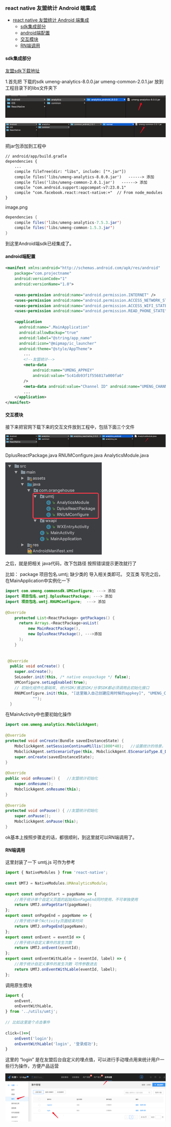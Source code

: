 ### react native 友盟统计 Android 端集成

<!-- TOC -->

- [react native 友盟统计 Android 端集成](#react-native-友盟统计-android-端集成)
    - [sdk集成部分](#sdk集成部分)
    - [android端配置](#android端配置)
    - [交互模块](#交互模块)
    - [RN端调用](#rn端调用)

<!-- /TOC -->

#### sdk集成部分

[友盟sdk下载地址](https://developer.umeng.com/sdk/reactnative)

 1.首先把 下载的sdk
 umeng-analytics-8.0.0.jar
 umeng-common-2.0.1.jar
 放到工程目录下的libs文件夹下

![um1](https://github.com/fightingljm/myblog/blob/master/src/image/um1.png)

![um2](https://github.com/fightingljm/myblog/blob/master/src/image/um2.png)

把jar包添加到工程中

```
// android/app/build.gradle
dependencies {
    ...
    compile fileTree(dir: "libs", include: ["*.jar"])
    compile files('libs/umeng-analytics-8.0.0.jar')   ------> 添加
    compile files('libs/umeng-common-2.0.1.jar')   ------> 添加
    compile "com.android.support:appcompat-v7:23.0.1"
    compile "com.facebook.react:react-native:+"  // From node_modules
}
```



image.png

```java
dependencies {
    compile files('libs/umeng-analytics-7.5.3.jar')
    compile files('libs/umeng-common-1.5.3.jar')
}
```

到这里Android端sdk已经集成了。

#### android端配置

```xml
<manifest xmlns:android="http://schemas.android.com/apk/res/android"
    package="com.projectname"
    android:versionCode="1"
    android:versionName="1.0">

    <uses-permission android:name="android.permission.INTERNET" />
    <uses-permission android:name="android.permission.ACCESS_NETWORK_STATE" />
    <uses-permission android:name="android.permission.ACCESS_WIFI_STATE" />
    <uses-permission android:name="android.permission.READ_PHONE_STATE" />

    <application
      android:name=".MainApplication"
      android:allowBackup="true"
      android:label="@string/app_name"
      android:icon="@mipmap/ic_launcher"
      android:theme="@style/AppTheme">
      	...
        <!--友盟统计-->
        <meta-data
            android:name="UMENG_APPKEY"
            android:value="5c41db93f1f556817a000fa6" 
        />
        <meta-data android:value="Channel ID" android:name="UMENG_CHANNEL"/>
        ...
    </application>
</manifest>
```

#### 交互模块

接下来把官网下载下来的交互文件放到工程中，包括下面三个文件

![um3](https://github.com/fightingljm/myblog/blob/master/src/image/um3.png)

 DplusReactPackage.java
 RNUMConfigure.java
 AnalyticsModule.java

<img src="https://github.com/fightingljm/myblog/blob/master/src/image/um4.png" style="zoom:50%" />

之后，就是把相关 java代码，改下包路径 按照错误提示更改就行了

比如： package  项目包名.umtj;
 缺少类的 导入相关类即可。
 交互类 写完之后，在MainApplication中实例化一下

```java
import com.umeng.commonsdk.UMConfigure; ---> 添加
import 项目包名.umtj.DplusReactPackage; ---> 添加
import 项目包名.umtj.RNUMConfigure;  ---> 添加

@Override
    protected List<ReactPackage> getPackages() {
      return Arrays.<ReactPackage>asList(
          new MainReactPackage(),
          new DplusReactPackage(), --->添加
      );
    }


 @Override
  public void onCreate() {
    super.onCreate();
    SoLoader.init(this, /* native exopackage */ false);
    UMConfigure.setLogEnabled(true);
    // 初始化组件化基础库, 统计SDK/推送SDK/分享SDK都必须调用此初始化接口
    RNUMConfigure.init(this, "[这里输入自己创建应用时候的appkey]", "UMENG_CHANNEL", UMConfigure.DEVICE_TYPE_PHONE,
            "");
  }
```

在MainActivity中也要初始化操作

```java
import com.umeng.analytics.MobclickAgent;

@Override
protected void onCreate(Bundle savedInstanceState) {
    MobclickAgent.setSessionContinueMillis(1000*40);   //设置统计的场景，以及发送间隔：
    MobclickAgent.setScenarioType(this, MobclickAgent.EScenarioType.E_DUM_NORMAL);
    super.onCreate(savedInstanceState);
}

@Override
public void onResume() {   //友盟统计初始化
    super.onResume();
    MobclickAgent.onResume(this);
}

@Override
protected void onPause() { //友盟统计初始化
    super.onPause();
    MobclickAgent.onPause(this);
}
```

ok基本上按照步骤走的话，都很顺利，到这里就可以RN端调用了。

#### RN端调用

这里封装了一下 umtj.js 可作为参考

```javascript
import { NativeModules } from 'react-native';

const UMTJ = NativeModules.UMAnalyticsModule;

export const onPageStart = pageName => {
    //用于统计单个自定义页面的起始和onPageEnd同时使用，不可单独使用
    return UMTJ.onPageStart(pageName);
};
export const onPageEnd = pageName => {
    //用于统计单个Activity页面结束时间
    return UMTJ.onPageEnd(pageName);
};
export const onEvent = eventId => {
    //用于统计自定义事件的发生次数
    return UMTJ.onEvent(eventId);
};
export const onEventWithLable = (eventId, label) => {
    //用于统计自定义事件的发生次数 可传参数进去
    return UMTJ.onEventWithLable(eventId, label);
};
```

调用原生模块

```javascript
import {
    onEvent,
    onEventWithLable,
} from '../utils/umtj';

// 比如这里是个点击事件

click=()=>{
    onEvent('login');
    onEventWithLable('login', '登录成功');
}
```

这里的 “login” 是在友盟后台自定义的埋点值，可以进行手动埋点用来统计用户一些行为操作，方便产品运营

![um5](https://github.com/fightingljm/myblog/blob/master/src/image/um5.png)